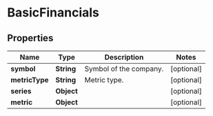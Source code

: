 

# BasicFinancials


## Properties

| Name | Type | Description | Notes |
|------------ | ------------- | ------------- | -------------|
|**symbol** | **String** | Symbol of the company. |  [optional] |
|**metricType** | **String** | Metric type. |  [optional] |
|**series** | **Object** |  |  [optional] |
|**metric** | **Object** |  |  [optional] |



